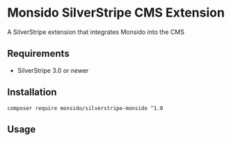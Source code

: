 Monsido SilverStripe CMS Extension
=========================================

A SilverStripe extension that integrates Monsido into the CMS


## Requirements

 * SilverStripe 3.0 or newer


## Installation

```
composer require monsido/silverstripe-monsido ^1.0
```

## Usage